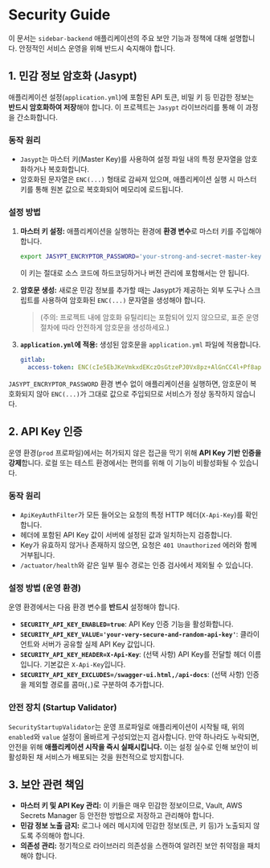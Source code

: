 # Security Guide

이 문서는 `sidebar-backend` 애플리케이션의 주요 보안 기능과 정책에 대해 설명합니다. 안정적인 서비스 운영을 위해 반드시 숙지해야 합니다.

## 1. 민감 정보 암호화 (Jasypt)

애플리케이션 설정(`application.yml`)에 포함된 API 토큰, 비밀 키 등 민감한 정보는 **반드시 암호화하여 저장**해야 합니다. 이 프로젝트는 `Jasypt` 라이브러리를 통해 이 과정을 간소화합니다.

### 동작 원리
- `Jasypt`는 마스터 키(Master Key)를 사용하여 설정 파일 내의 특정 문자열을 암호화하거나 복호화합니다.
- 암호화된 문자열은 `ENC(...)` 형태로 감싸져 있으며, 애플리케이션 실행 시 마스터 키를 통해 원본 값으로 복호화되어 메모리에 로드됩니다.

### 설정 방법

1.  **마스터 키 설정:**
    애플리케이션을 실행하는 환경에 **환경 변수**로 마스터 키를 주입해야 합니다.
    ```bash
    export JASYPT_ENCRYPTOR_PASSWORD='your-strong-and-secret-master-key'
    ```
    이 키는 절대로 소스 코드에 하드코딩하거나 버전 관리에 포함해서는 안 됩니다.

2.  **암호문 생성:**
    새로운 민감 정보를 추가할 때는 Jasypt가 제공하는 외부 도구나 스크립트를 사용하여 암호화된 `ENC(...)` 문자열을 생성해야 합니다.
    > (주의: 프로젝트 내에 암호화 유틸리티는 포함되어 있지 않으므로, 표준 운영 절차에 따라 안전하게 암호문을 생성하세요.)

3.  **`application.yml`에 적용:**
    생성된 암호문을 `application.yml` 파일에 적용합니다.
    ```yaml
    gitlab:
      access-token: ENC(cIe5EbJKeVmkxdEKczOsGtzePJ0Vx8pz+AlGnCC4l+Pf8apzW1mLkI4hpdQIOYtO...)
    ```

`JASYPT_ENCRYPTOR_PASSWORD` 환경 변수 없이 애플리케이션을 실행하면, 암호문이 복호화되지 않아 `ENC(...)`가 그대로 값으로 주입되므로 서비스가 정상 동작하지 않습니다.

## 2. API Key 인증

운영 환경(`prod` 프로파일)에서는 허가되지 않은 접근을 막기 위해 **API Key 기반 인증을 강제**합니다. 로컬 또는 테스트 환경에서는 편의를 위해 이 기능이 비활성화될 수 있습니다.

### 동작 원리
- `ApiKeyAuthFilter`가 모든 들어오는 요청의 특정 HTTP 헤더(`X-Api-Key`)를 확인합니다.
- 헤더에 포함된 API Key 값이 서버에 설정된 값과 일치하는지 검증합니다.
- Key가 유효하지 않거나 존재하지 않으면, 요청은 `401 Unauthorized` 에러와 함께 거부됩니다.
- `/actuator/health`와 같은 일부 필수 경로는 인증 검사에서 제외될 수 있습니다.

### 설정 방법 (운영 환경)

운영 환경에서는 다음 환경 변수를 **반드시** 설정해야 합니다.

-   **`SECURITY_API_KEY_ENABLED=true`**: API Key 인증 기능을 활성화합니다.
-   **`SECURITY_API_KEY_VALUE='your-very-secure-and-random-api-key'`**: 클라이언트와 서버가 공유할 실제 API Key 값입니다.
-   **`SECURITY_API_KEY_HEADER=X-Api-Key`**: (선택 사항) API Key를 전달할 헤더 이름입니다. 기본값은 `X-Api-Key`입니다.
-   **`SECURITY_API_KEY_EXCLUDES=/swagger-ui.html,/api-docs`**: (선택 사항) 인증을 제외할 경로를 콤마(`,`)로 구분하여 추가합니다.

### 안전 장치 (Startup Validator)
`SecurityStartupValidator`는 운영 프로파일로 애플리케이션이 시작될 때, 위의 `enabled`와 `value` 설정이 올바르게 구성되었는지 검사합니다. 만약 하나라도 누락되면, 안전을 위해 **애플리케이션 시작을 즉시 실패시킵니다.** 이는 설정 실수로 인해 보안이 비활성화된 채 서비스가 배포되는 것을 원천적으로 방지합니다.

## 3. 보안 관련 책임
- **마스터 키 및 API Key 관리:** 이 키들은 매우 민감한 정보이므로, Vault, AWS Secrets Manager 등 안전한 방법으로 저장하고 관리해야 합니다.
- **민감 정보 노출 금지:** 로그나 에러 메시지에 민감한 정보(토큰, 키 등)가 노출되지 않도록 주의해야 합니다.
- **의존성 관리:** 정기적으로 라이브러리 의존성을 스캔하여 알려진 보안 취약점을 패치해야 합니다.